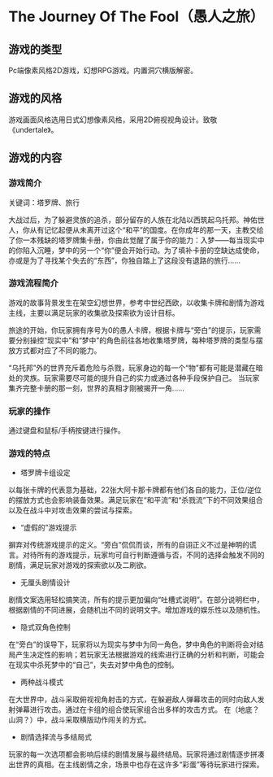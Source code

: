 # The Journey Of The Fool（愚人之旅）

## 游戏的类型
Pc端像素风格2D游戏，幻想RPG游戏。内置洞穴横版解密。
## 游戏的风格
游戏画面风格选用日式幻想像素风格，采用2D俯视视角设计。致敬《undertale》。
## 游戏的内容
### 游戏简介
关键词：塔罗牌、旅行

大战过后，为了躲避灵族的追杀，部分留存的人族在北陆以西筑起乌托邦。神佑世人，你从有记忆起便从未离开过这个“和平”的国度。在你成年的那一天，主教交给了你一本残缺的塔罗牌集卡册，你由此觉醒了属于你的能力：入梦——每当现实中的你陷入沉睡，梦中的另一个“你”便会开始行动。为了填补卡册的空缺达成使命，亦或是为了寻找某个失去的“东西”，你独自踏上了这段没有退路的旅行……
### 游戏流程简介
游戏的故事背景发生在架空幻想世界，参考中世纪西欧，以收集卡牌和剧情为游戏主线，主要以满足玩家的收集欲及探索欲为设计目标。

旅途的开始，你玩家拥有序号为0的愚人卡牌，根据卡牌与“旁白”的提示，玩家需要分别操控“现实中”和“梦中”的角色前往各地收集塔罗牌，每种塔罗牌的类型与摆放方式都对应了不同的能力。

“乌托邦”外的世界充斥着危险与杀戮，玩家身边的每一个“物”都有可能是潜藏在暗处的灵族。玩家需要尽可能的提升自己的实力或通过各种手段保护自己。
当玩家集齐完整卡册的那一刻，世界的真相才刚被揭开一角……
### 玩家的操作
通过键盘和鼠标/手柄按键进行操作。
### 游戏的特点
* 塔罗牌卡组设定

以每张卡牌的代表意为基础，22张大阿卡那卡牌都有他们各自的能力，正位/逆位的摆放方式也会影响装备效果。满足玩家在“和平流”和“杀戮流”下的不同效果组合以及在战斗中对攻击效果的尝试与探索。
* “虚假的”游戏提示

摒弃对传统游戏提示的定义。“旁白”侃侃而谈，所有的自诩正义不过是神明的谎言。对待所有的游戏提示，玩家均可自行判断遵循与否，不同的选择会触发不同的剧情，满足玩家对游戏的探索欲以及二刷欲。
* 无厘头剧情设计

剧情文案选用轻松搞笑流，所有的提示更加偏向“吐槽式说明”。在部分说明栏中，根据剧情的不同进展，会随机出不同的说明文字。增加游戏的娱乐性以及随机性。
* 隐式双角色控制

在“旁白”的误导下，玩家将以为现实与梦中为同一角色，梦中角色的判断将会对结局产生决定性的影响；若玩家无法根据游戏的线索进行正确的分析和判断，可能会在现实中杀死梦中的“自己”，失去对梦中角色的控制。
* 两种战斗模式

在大世界中，战斗采取俯视视角射击的方式，在躲避敌人弹幕攻击的同时向敌人发射弹幕进行攻击。通过在卡组的组合使玩家组合出多样的攻击方式。
在（地底？山洞？）中，战斗采取横版动作闯关的方式。
* 剧情选择流与多结局式

玩家的每一次选项都会影响后续的剧情发展与最终结局。玩家将通过剧情逐步拼凑出世界的真相。在主线剧情之余，场景中也存在这许多“彩蛋”等待玩家进行探索。